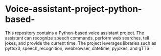 # Voice-assistant-project-python-based-
This repository contains a Python-based voice assistant project. The assistant can recognize speech commands, perform web searches, tell jokes, and provide the current time. The project leverages libraries such as pyttsx3, speech_recognition, webbrowser, datetime, pyjokes, and gTTS.
